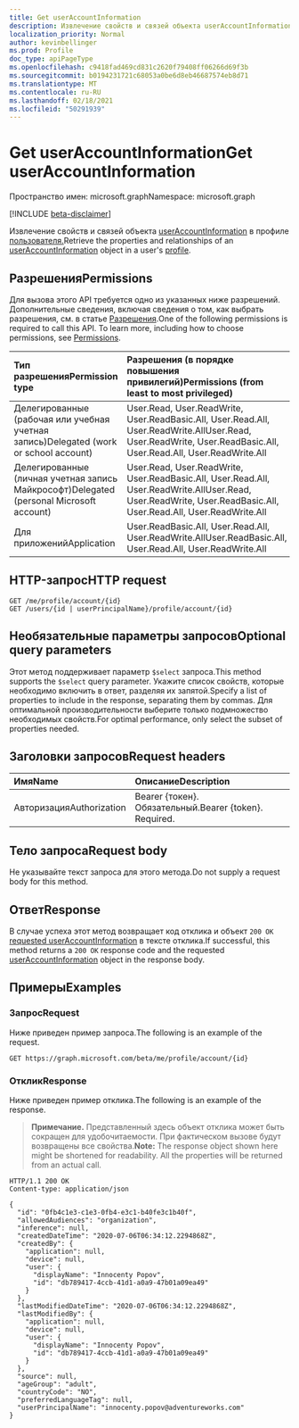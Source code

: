 ```yaml
---
title: Get userAccountInformation
description: Извлечение свойств и связей объекта userAccountInformation.
localization_priority: Normal
author: kevinbellinger
ms.prod: Profile
doc_type: apiPageType
ms.openlocfilehash: c9418fad469cd831c2620f79408ff06266d69f3b
ms.sourcegitcommit: b0194231721c68053a0be6d8eb46687574eb8d71
ms.translationtype: MT
ms.contentlocale: ru-RU
ms.lasthandoff: 02/18/2021
ms.locfileid: "50291939"
---
```

# <a name="get-useraccountinformation"></a><span data-ttu-id="5d797-103">Get userAccountInformation</span><span class="sxs-lookup"><span data-stu-id="5d797-103">Get userAccountInformation</span></span>

<span data-ttu-id="5d797-104">Пространство имен: microsoft.graph</span><span class="sxs-lookup"><span data-stu-id="5d797-104">Namespace: microsoft.graph</span></span>

[!INCLUDE [beta-disclaimer](../../includes/beta-disclaimer.md)]

<span data-ttu-id="5d797-105">Извлечение свойств и связей объекта [userAccountInformation](../resources/useraccountinformation.md) в профиле [пользователя.](../resources/profile.md)</span><span class="sxs-lookup"><span data-stu-id="5d797-105">Retrieve the properties and relationships of an [userAccountInformation](../resources/useraccountinformation.md) object in a user's [profile](../resources/profile.md).</span></span>

## <a name="permissions"></a><span data-ttu-id="5d797-106">Разрешения</span><span class="sxs-lookup"><span data-stu-id="5d797-106">Permissions</span></span>

<span data-ttu-id="5d797-p101">Для вызова этого API требуется одно из указанных ниже разрешений. Дополнительные сведения, включая сведения о том, как выбрать разрешения, см. в статье [Разрешения](/graph/permissions-reference).</span><span class="sxs-lookup"><span data-stu-id="5d797-p101">One of the following permissions is required to call this API. To learn more, including how to choose permissions, see [Permissions](/graph/permissions-reference).</span></span>

| <span data-ttu-id="5d797-109">Тип разрешения</span><span class="sxs-lookup"><span data-stu-id="5d797-109">Permission type</span></span>                        | <span data-ttu-id="5d797-110">Разрешения (в порядке повышения привилегий)</span><span class="sxs-lookup"><span data-stu-id="5d797-110">Permissions (from least to most privileged)</span></span>                                      |
|:---------------------------------------|:---------------------------------------------------------------------------------|
| <span data-ttu-id="5d797-111">Делегированные (рабочая или учебная учетная запись)</span><span class="sxs-lookup"><span data-stu-id="5d797-111">Delegated (work or school account)</span></span>     | <span data-ttu-id="5d797-112">User.Read, User.ReadWrite, User.ReadBasic.All, User.Read.All, User.ReadWrite.All</span><span class="sxs-lookup"><span data-stu-id="5d797-112">User.Read, User.ReadWrite, User.ReadBasic.All, User.Read.All, User.ReadWrite.All</span></span> |
| <span data-ttu-id="5d797-113">Делегированные (личная учетная запись Майкрософт)</span><span class="sxs-lookup"><span data-stu-id="5d797-113">Delegated (personal Microsoft account)</span></span> | <span data-ttu-id="5d797-114">User.Read, User.ReadWrite, User.ReadBasic.All, User.Read.All, User.ReadWrite.All</span><span class="sxs-lookup"><span data-stu-id="5d797-114">User.Read, User.ReadWrite, User.ReadBasic.All, User.Read.All, User.ReadWrite.All</span></span> |
| <span data-ttu-id="5d797-115">Для приложений</span><span class="sxs-lookup"><span data-stu-id="5d797-115">Application</span></span>                            | <span data-ttu-id="5d797-116">User.ReadBasic.All, User.Read.All, User.ReadWrite.All</span><span class="sxs-lookup"><span data-stu-id="5d797-116">User.ReadBasic.All, User.Read.All, User.ReadWrite.All</span></span>                            |

## <a name="http-request"></a><span data-ttu-id="5d797-117">HTTP-запрос</span><span class="sxs-lookup"><span data-stu-id="5d797-117">HTTP request</span></span>

<!-- { "blockType": "ignored" } -->

```http
GET /me/profile/account/{id}
GET /users/{id | userPrincipalName}/profile/account/{id}
```

## <a name="optional-query-parameters"></a><span data-ttu-id="5d797-118">Необязательные параметры запросов</span><span class="sxs-lookup"><span data-stu-id="5d797-118">Optional query parameters</span></span>

<span data-ttu-id="5d797-119">Этот метод поддерживает параметр `$select` запроса.</span><span class="sxs-lookup"><span data-stu-id="5d797-119">This method supports the `$select` query parameter.</span></span> <span data-ttu-id="5d797-120">Укажите список свойств, которые необходимо включить в ответ, разделяя их запятой.</span><span class="sxs-lookup"><span data-stu-id="5d797-120">Specify a list of properties to include in the response, separating them by commas.</span></span> <span data-ttu-id="5d797-121">Для оптимальной производительности выберите только подмножество необходимых свойств.</span><span class="sxs-lookup"><span data-stu-id="5d797-121">For optimal performance, only select the subset of properties needed.</span></span>

## <a name="request-headers"></a><span data-ttu-id="5d797-122">Заголовки запросов</span><span class="sxs-lookup"><span data-stu-id="5d797-122">Request headers</span></span>

| <span data-ttu-id="5d797-123">Имя</span><span class="sxs-lookup"><span data-stu-id="5d797-123">Name</span></span>          |<span data-ttu-id="5d797-124">Описание</span><span class="sxs-lookup"><span data-stu-id="5d797-124">Description</span></span>                |
|:--------------|:--------------------------|
| <span data-ttu-id="5d797-125">Авторизация</span><span class="sxs-lookup"><span data-stu-id="5d797-125">Authorization</span></span> | <span data-ttu-id="5d797-p103">Bearer {токен}. Обязательный.</span><span class="sxs-lookup"><span data-stu-id="5d797-p103">Bearer {token}. Required.</span></span> |

## <a name="request-body"></a><span data-ttu-id="5d797-128">Тело запроса</span><span class="sxs-lookup"><span data-stu-id="5d797-128">Request body</span></span>

<span data-ttu-id="5d797-129">Не указывайте текст запроса для этого метода.</span><span class="sxs-lookup"><span data-stu-id="5d797-129">Do not supply a request body for this method.</span></span>

## <a name="response"></a><span data-ttu-id="5d797-130">Ответ</span><span class="sxs-lookup"><span data-stu-id="5d797-130">Response</span></span>

<span data-ttu-id="5d797-131">В случае успеха этот метод возвращает код отклика и объект `200 OK` [requested userAccountInformation](../resources/useraccountinformation.md) в тексте отклика.</span><span class="sxs-lookup"><span data-stu-id="5d797-131">If successful, this method returns a `200 OK` response code and the requested [userAccountInformation](../resources/useraccountinformation.md) object in the response body.</span></span>

## <a name="examples"></a><span data-ttu-id="5d797-132">Примеры</span><span class="sxs-lookup"><span data-stu-id="5d797-132">Examples</span></span>

### <a name="request"></a><span data-ttu-id="5d797-133">Запрос</span><span class="sxs-lookup"><span data-stu-id="5d797-133">Request</span></span>

<span data-ttu-id="5d797-134">Ниже приведен пример запроса.</span><span class="sxs-lookup"><span data-stu-id="5d797-134">The following is an example of the request.</span></span>
<!-- {
  "blockType": "request",
  "name": "get_useraccountinformation"
}-->

```http
GET https://graph.microsoft.com/beta/me/profile/account/{id}
```

### <a name="response"></a><span data-ttu-id="5d797-135">Отклик</span><span class="sxs-lookup"><span data-stu-id="5d797-135">Response</span></span>

<span data-ttu-id="5d797-136">Ниже приведен пример отклика.</span><span class="sxs-lookup"><span data-stu-id="5d797-136">The following is an example of the response.</span></span>

> <span data-ttu-id="5d797-p104">**Примечание.** Представленный здесь объект отклика может быть сокращен для удобочитаемости. При фактическом вызове будут возвращены все свойства.</span><span class="sxs-lookup"><span data-stu-id="5d797-p104">**Note:** The response object shown here might be shortened for readability. All the properties will be returned from an actual call.</span></span>

<!-- {
  "blockType": "response",
  "truncated": true,
  "@odata.type": "microsoft.graph.userAccountInformation"
} -->

```http
HTTP/1.1 200 OK
Content-type: application/json

{
  "id": "0fb4c1e3-c1e3-0fb4-e3c1-b40fe3c1b40f",
  "allowedAudiences": "organization",
  "inference": null,
  "createdDateTime": "2020-07-06T06:34:12.2294868Z",
  "createdBy": {
    "application": null,
    "device": null,
    "user": {
      "displayName": "Innocenty Popov",
      "id": "db789417-4ccb-41d1-a0a9-47b01a09ea49"
    }
  },
  "lastModifiedDateTime": "2020-07-06T06:34:12.2294868Z",
  "lastModifiedBy": {
    "application": null,
    "device": null,
    "user": {
      "displayName": "Innocenty Popov",
      "id": "db789417-4ccb-41d1-a0a9-47b01a09ea49"
    }
  },
  "source": null,
  "ageGroup": "adult",
  "countryCode": "NO",
  "preferredLanguageTag": null,
  "userPrincipalName": "innocenty.popov@adventureworks.com"
}
```


